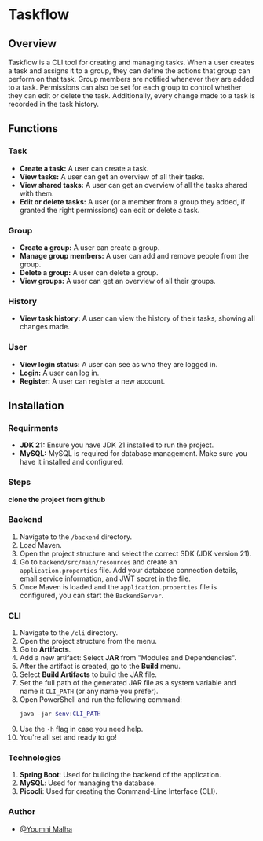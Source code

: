 # Taskflow
## Overview
Taskflow is a CLI tool for creating and managing tasks. When a user creates a task and assigns it to a group, they can define the actions that group can perform on that task. Group members are notified whenever they are added to a task. Permissions can also be set for each group to control whether they can edit or delete the task. Additionally, every change made to a task is recorded in the task history.
## Functions

### Task
- **Create a task:** A user can create a task.
- **View tasks:** A user can get an overview of all their tasks.
- **View shared tasks:** A user can get an overview of all the tasks shared with them.
- **Edit or delete tasks:** A user (or a member from a group they added, if granted the right permissions) can edit or delete a task.

### Group
- **Create a group:** A user can create a group.
- **Manage group members:** A user can add and remove people from the group.
- **Delete a group:** A user can delete a group.
- **View groups:** A user can get an overview of all their groups.

### History
- **View task history:** A user can view the history of their tasks, showing all changes made.

### User
- **View login status:** A user can see as who they are logged in.
- **Login:** A user can log in.
- **Register:** A user can register a new account.

## Installation
### Requirments 
- **JDK 21:** Ensure you have JDK 21 installed to run the project.
- **MySQL:** MySQL is required for database management. Make sure you have it installed and configured.
### Steps
**clone the project from github**
### Backend
1. Navigate to the `/backend` directory.
2. Load Maven.
3. Open the project structure and select the correct SDK (JDK version 21).
4. Go to `backend/src/main/resources` and create an `application.properties` file. Add your database connection details, email service information, and JWT secret in the file.
5. Once Maven is loaded and the `application.properties` file is configured, you can start the `BackendServer`.

### CLI
1. Navigate to the `/cli` directory.
2. Open the project structure from the menu.
3. Go to **Artifacts**.
4. Add a new artifact: Select **JAR** from "Modules and Dependencies".
5. After the artifact is created, go to the **Build** menu.
6. Select **Build Artifacts** to build the JAR file.
7. Set the full path of the generated JAR file as a system variable and name it `CLI_PATH` (or any name you prefer).
8. Open PowerShell and run the following command:
   ```powershell
   java -jar $env:CLI_PATH
9. Use the `-h` flag in case you need help.
10. You're all set and ready to go!

### Technologies
1. **Spring Boot**: Used for building the backend of the application.
2. **MySQL**: Used for managing the database.
3. **Picocli**: Used for creating the Command-Line Interface (CLI).

### Author
- [@Youmni Malha](https://github.com/Youmni)


